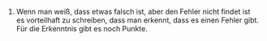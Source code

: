 1. Wenn man weiß, dass etwas falsch ist, aber den Fehler nicht findet ist es vorteilhaft zu schreiben, dass man erkennt, dass es einen Fehler gibt. Für die Erkenntnis gibt es noch Punkte.